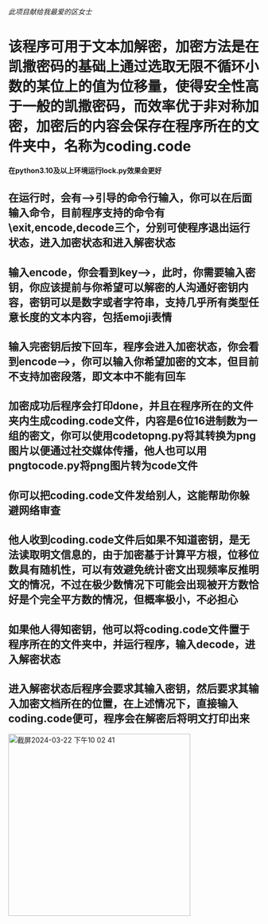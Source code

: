 *此项目献给我最爱的区女士*
# 该程序可用于文本加解密，加密方法是在凯撒密码的基础上通过选取无限不循环小数的某位上的值为位移量，使得安全性高于一般的凯撒密码，而效率优于非对称加密，加密后的内容会保存在程序所在的文件夹中，名称为coding.code
#### 在python3.10及以上环境运行lock.py效果会更好
## 在运行时，会有-->引导的命令行输入，你可以在后面输入命令，目前程序支持的命令有\exit,encode,decode三个，分别可使程序退出运行状态，进入加密状态和进入解密状态
## 输入encode，你会看到key-->，此时，你需要输入密钥，你应该提前与你希望可以解密的人沟通好密钥内容，密钥可以是数字或者字符串，支持几乎所有类型任意长度的文本内容，包括emoji表情
## 输入完密钥后按下回车，程序会进入加密状态，你会看到encode-->，你可以输入你希望加密的文本，但目前不支持加密段落，即文本中不能有回车
## 加密成功后程序会打印done，并且在程序所在的文件夹内生成coding.code文件，内容是6位16进制数为一组的密文，你可以使用codetopng.py将其转换为png图片以便通过社交媒体传播，他人也可以用pngtocode.py将png图片转为code文件
## 你可以把coding.code文件发给别人，这能帮助你躲避网络审查
## 他人收到coding.code文件后如果不知道密钥，是无法读取明文信息的，由于加密基于计算平方根，位移位数具有随机性，可以有效避免统计密文出现频率反推明文的情况，不过在极少数情况下可能会出现被开方数恰好是个完全平方数的情况，但概率极小，不必担心
## 如果他人得知密钥，他可以将coding.code文件置于程序所在的文件夹中，并运行程序，输入decode，进入解密状态
## 进入解密状态后程序会要求其输入密钥，然后要求其输入加密文档所在的位置，在上述情况下，直接输入coding.code便可，程序会在解密后将明文打印出来
<img width="366" alt="截屏2024-03-22 下午10 02 41" src="https://github.com/0penhuman/lock/assets/159608807/3c22a4f6-e94d-488b-97d3-04bfd6e720b9">
